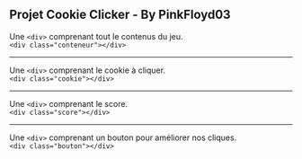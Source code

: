 Projet Cookie Clicker - By PinkFloyd03
--------------------------------------

Une `<div>` comprenant tout le contenus du jeu.  
`<div class="conteneur"></div>`
____
Une `<div>` comprenant le cookie à cliquer.  
`<div class="cookie"></div>`
____
Une `<div>` comprenant le score.  
`<div class="score"></div>`
____
Une `<div>` comprenant un bouton pour améliorer nos cliques.  
`<div class="bouton"></div>`